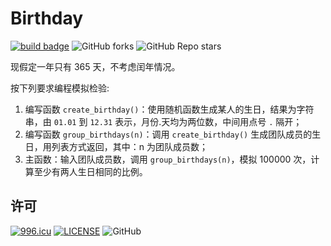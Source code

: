 # Birthday

[![build badge](https://github.com/LJason77/Birthday/actions/workflows/rust.yml/badge.svg?branch=master)](https://github.com/LJason77/Birthday/actions/workflows/rust.yml)
![GitHub forks](https://img.shields.io/github/forks/LJason77/Birthday?style=social)
![GitHub Repo stars](https://img.shields.io/github/stars/LJason77/Birthday?style=social)

现假定一年只有 365 天，不考虑闰年情况。

按下列要求编程模拟检验: 

1. 编写函数 `create_birthday()`：使用随机函数生成某人的生日，结果为字符串，由 `01.01` 到 `12.31` 表示，月份.天均为两位数，中间用点号 `.` 隔开；
2. 编写函数 `group_birthdays(n)`：调用 `create_birthday()` 生成团队成员的生日，用列表方式返回，其中：n 为团队成员数；
3. 主函数：输入团队成员数，调用 `group_birthdays(n)`，模拟 100000 次，计算至少有两人生日相同的比例。

## 许可

[![996.icu](https://img.shields.io/badge/link-996.icu-red.svg)](https://996.icu)
[![LICENSE](https://img.shields.io/badge/license-Anti%20996-blue.svg)](https://github.com/996icu/996.ICU/blob/master/LICENSE)
![GitHub](https://img.shields.io/github/license/LJason77/Birthday)
